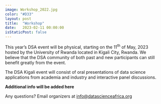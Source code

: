 ```yaml
---
image: Workshop_2022.jpg
color: "#D33"
layout: post
title:  "Workshop"
date:   2023-02-11 00:00:00
isStaticPost: false
---
```

This year’s DSA event will be physical, starting on the 11<sup>th</sup> of May, 2023 hosted by the University of Rwanda located in Kigali City, Rwanda. We believe that the DSA community of both past and new participants can still benefit greatly from the event.

The DSA Kigali event will consist of oral presentations of data science applications from academia and industry and interactive panel discussions.

<!--The theme for the summer school is TBD. We want to improve the community engagement in Data Science in Africa, by empowering communities and researchers to consider their role in responsible AI practices in Africa. We strongly encourage the participation of data science communities from across the continent.-->

<!--We are also using this platform as a call for abstracts for the workshop. Abstracts should cover relevant topics including but not limited to:-->


<!--
* Data Science for the Sustainable Development Goals
* Health care
* Agriculture
* Wildlife conservation
* Disaster response
* Geo-spatial modeling
* Telecommunications data modeling
* Economic monitoring
* New data science and machine learning methods
* COVID related applications
* Language modeling
-->


<!--The workshop is scheduled for 01<sup>st</sup> – 02<sup>nd</sup> May 2023 <b><a target="_blank" href="https://bit.ly/3vcFrVz">registration is open</a></b>-->


__Additional info will be added here__

Any questions?
Email organizers at [info@datascienceafrica.org](mailto:info@datascienceafrica.org)
